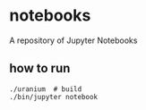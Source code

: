 # notebooks
A repository of Jupyter Notebooks

## how to run

    ./uranium  # build
    ./bin/jupyter notebook
